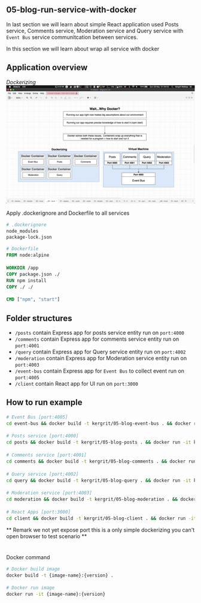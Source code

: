 ## 05-blog-run-service-with-docker

In last section we will learn about simple React application used Posts service, Comments service, Moderation service and Query service with `Event Bus` service communitcation between services.

In this section we will learn about wrap all service with docker

## Application overview
*Dockerizing*
![Dockerizing](dockerizing.png)


Apply .dockerignore and Dockerfile to all services
```sh
# .dockerignore
node_modules
package-lock.json
```

```dockerfile
# Dockerfile
FROM node:alpine

WORKDIR /app
COPY package.json ./
RUN npm install
COPY ./ ./

CMD ["npm", "start"]
```

## Folder structures
- `/posts` contain Express app for posts service entity run on `port:4000`
- `/comments` contain Express app for comments service entity run on `port:4001`
- `/query` contain Express app for Query service entity run on `port:4002`
- `/moderation` contain Express app for Moderation service entity run on `port:4003`
- `/event-bus` contain Express app for `Event Bus` to collect event run on `port:4005`
- `/client` contain React app for UI run on `port:3000`

## How to run example
```sh
# Event Bus [port:4005]
cd event-bus && docker build -t kergrit/05-blog-event-bus . && docker run -it kergrit/05-blog-event-bus

# Posts service [port:4000]
cd posts && docker build -t kergrit/05-blog-posts . && docker run -it kergrit/05-blog-posts

# Comments service [port:4001]
cd comments && docker build -t kergrit/05-blog-comments . && docker run -it kergrit/05-blog-comments

# Query service [port:4002]
cd query && docker build -t kergrit/05-blog-query . && docker run -it kergrit/05-blog-query

# Moderation service [port:4003]
cd moderation && docker build -t kergrit/05-blog-moderation . && docker run -it kergrit/05-blog-moderation

# React Apps [port:3000]
cd client && docker build -t kergrit/05-blog-client . && docker run -it kergrit/05-blog-client

```
** Remark we not yet expose port this is a only simple dockerizing you can't open browser to test scenario **

# 
Docker command
```sh
# Docker build image
docker build -t {image-name}:{version} .

# Docker run image
docker run -it {image-name}:{version}
```